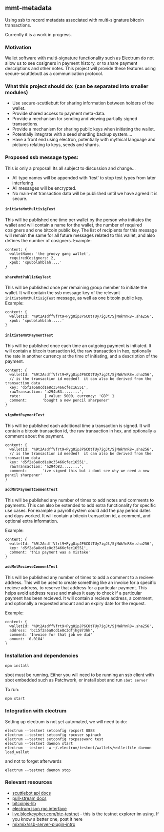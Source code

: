 
## mmt-metadata

Using ssb to record metadata associated with multi-signature bitcoin transactions.  

Currently it is a work in progress.

### Motivation

Wallet software with multi-signature functionality such as Electrum do not allow us to see cosigners in payment history, or to share payment descriptions and other notes.  This project will provide these features using secure-scuttlebutt as a communication protocol.

### What this project should do: (can be separated into smaller modules)

- Use secure-scuttlebutt for sharing information between holders of the wallet. 
- Provide shared access to payment meta-data.
- Provide a mechanism for sending and viewing partially signed transactions.
- Provide a mechanism for sharing public keys when initiating the wallet.
- Potentially integrate with a seed sharding backup system....
- Have a front end using electron, potentially with mythical language and pictures relating to keys, seeds and shards.

### Proposed ssb message types:

This is only a proposal!  Its all subject to discussion and change...

- All type names will be appended with 'test' to stop test types from later interfering.
- All messages will be encrypted.
- No main-net transaction data will be published until we have agreed it is secure.

#### `initiateMmtMultisigTest` 

This will be published one time per wallet by the person who initiates the wallet and will contain a name for the wallet, the number of required cosigners and one bitcoin public key.  The list of recipients for this message will remain the same for all future messages related to this wallet, and also defines the number of cosigners.
Example:
```
content: {
  walletName: 'the groovy gang wallet',
  requiredCosigners: 2,
  xpub: 'xpubblahblah....'
}
```

#### `shareMmtPublicKeyTest`

This will be published once per remaining group member to initiate the wallet.  It will contain the ssb message key of the relevant `initiateMmtMultisigTest` message, as well as one bitcoin public key.
Example:
```
content: {
  walletId: '%9t2AsdffVfrt9+PygOipJP6COtTUy7igJt/SjNWkYnR8=.sha256',
  xpub: 'xpubblahblah.....'
}
```

#### `initiateMmtPaymentTest`

This will be published once each time an outgoing payment is initiated.  It will contain a bitcoin transaction id, the raw transaction in hex, optionally the rate in another currency at the time of initiating, and a description of the payment. 

```
content: {
  walletId: '%9t2AsdffVfrt9+PygOipJP6COtTUy7igJt/SjNWkYnR8=.sha256',
  // is the transaction id needed?  it can also be derived from the transaction data
  key: 'd5f2a6a8cd1e8c35466cfec16551', 
  rawTransaction: 'a294b83........',
  rate:           { value: 5000, currency: 'GBP' } 
  comment:       'bought a new pencil sharpener'
}
```

#### `signMmtPaymentTest`

This will be published each additional time a transaction is signed.  It will contain a bitcoin transaction id, the raw transaction in hex, and optionally a comment about the payment.
```
content: {
  walletId: '%9t2AsdffVfrt9+PygOipJP6COtTUy7igJt/SjNWkYnR8=.sha256',
  // is the transaction id needed?  it can also be derived from the transaction data
  key: 'd5f2a6a8cd1e8c35466cfec16551', 
  rawTransaction: 'a294b83........',
  comment:       'ive signed this but i dont see why we need a new pencil sharpener'
}
```

#### `addMmtPaymentCommentTest`

This will be published any number of times to add notes and comments to payments.  This can also be extended to add extra functionality for specific use cases.  For example a payroll system could add the pay period dates and days worked.  It will contain a bitcoin transaction id, a comment, and optional extra information.

Example:
```
content: {
  walletId: '%9t2AsdffVfrt9+PygOipJP6COtTUy7igJt/SjNWkYnR8=.sha256',
  key: 'd5f2a6a8cd1e8c35466cfec16551', 
  comment: 'this payment was a mistake'
}
```

#### `addMmtRecieveCommentTest`

This will be published any number of times to add a comment to a recieve address.  This will be used to create something like an invoice for a specific recieve address, to reserve that address for a particular payment.  This helps avoid address reuse and makes it easy to check if a particular payment has been recieved. It will contain a recieve address, a comment, and optionally a requested amount and an expiry date for the request.

Example:
```
content: {
  walletId: '%9t2AsdffVfrt9+PygOipJP6COtTUy7igJt/SjNWkYnR8=.sha256',
  address: 'bc15f2a6a8cd1e8c3dfjhg873hk', 
  comment: 'Invoice for that job we did'
  amount: '0.0184'
}
```

### Installation and dependencies

```
npm install
```
sbot must be running.  Either you will need to be running an ssb client with sbot embedded such as Patchwork, or install sbot and run `sbot server`

To run:
```
npm start
```

### Integration with electrum

Setting up electrum is not yet automated, we will need to do:

```
electrum --testnet setconfig rpcport 8888
electrum --testnet setconfig rpcuser spinach
electrum --testnet setconfig rpcpassword test
electrum --testnet daemon start 
electrum --testnet -w ~/.electrum/testnet/wallets/walletfile daemon load_wallet 
```
and not to forget afterwards
```
electrum --testnet daemon stop 
```

### Relevant resources

* [scuttlebot api docs](https://github.com/ssbc/scuttlebot/blob/master/api.md)
* [pull-stream docs](https://pull-stream.github.io/)
* [bitcoinjs-lib](https://github.com/bitcoinjs/bitcoinjs-lib)
* [electrum json rpc interface](http://docs.electrum.org/en/latest/merchant.html#jsonrpc-interface)
* [live.blockcypher.com/btc-testnet](https://live.blockcypher.com/btc-testnet/) - this is the testnet explorer im using.  If you know a better one, post it here
* [mixmix/ssb-server-plugin-intro](https://github.com/mixmix/ssb-server-plugin-intro) 
